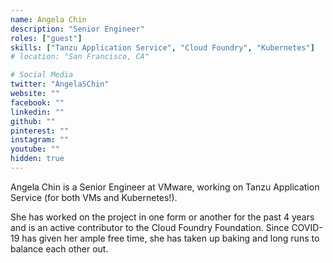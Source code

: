 ```yaml
---
name: Angela Chin
description: "Senior Engineer"
roles: ["guest"]
skills: ["Tanzu Application Service", "Cloud Foundry", "Kubernetes"]
# location: "San Francisco, CA"

# Social Media
twitter: "AngelaSChin"
website: ""
facebook: ""
linkedin: ""
github: ""
pinterest: ""
instagram: ""
youtube: ""
hidden: true
---
```


Angela Chin is a Senior Engineer at VMware, working on Tanzu Application Service (for both VMs and Kubernetes!).

She has worked on the project in one form or another for the past 4 years and is an active contributor to the Cloud Foundry Foundation. Since COVID-19 has given her ample free time, she has taken up baking and long runs to balance each other out.

<!--more-->
